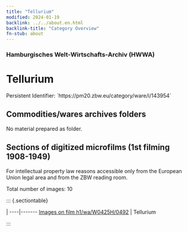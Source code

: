 ```yaml
---
title: "Tellurium"
modified: 2024-01-19
backlink: ../../about.en.html
backlink-title: "Category Overview"
fn-stub: about
---
```


### Hamburgisches Welt-Wirtschafts-Archiv (HWWA)

# Tellurium

<div class="hint">Persistent Identifier: `https://pm20.zbw.eu/category/ware/i/143954`</div>







## Commodities/wares archives folders





No material prepared as folder.



<a id="filmsections" />

## Sections of digitized microfilms (1st filming 1908-1949)

<p>For intellectual property law reasons accessible only from the European Union legal area and from the ZBW reading room.</p>



<p>Total number of images: 10</p>




::: {.sectiontable}

 | 
----|-------
<a class="btn" href="https://pm20.zbw.eu/film/h1/wa/W0425H/0492" rel="nofollow">Images on film h1/wa/W0425H/0492</a> | Tellurium


:::
















